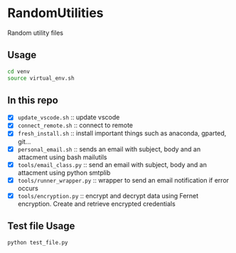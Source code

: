 # RandomUtilities

Random utility files

## Usage

```bash
cd venv
source virtual_env.sh
```

## In this repo

- [x]  `update_vscode.sh` :: update vscode
- [x]  `connect_remote.sh` :: connect to remote
- [x]  `fresh_install.sh` :: install important things such as anaconda, gparted, git...  
- [x]  `personal_email.sh` :: sends an email with subject, body and an attacment using bash mailutils
- [x]  `tools/email_class.py` :: send an email with subject, body and an attacment using python smtplib
- [x]  `tools/runner_wrapper.py` :: wrapper to send an email notification if error occurs
- [x]  `tools/encryption.py` :: encrypt and decrypt data using Fernet encryption. Create and retrieve encrypted credentials

## Test file Usage

```bash
python test_file.py
```
